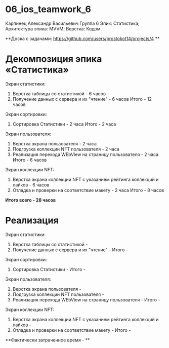 # **06_ios_teamwork_6**
Карпинец Александр Васильевич
Группа 6
Эпик: Статистика;
Архитектура эпика: MVVM;
Верстка: Кодом.

**Доска c задачами: https://github.com/users/prostokot14/projects/4 **

# **Декомпозиция эпика «Статистика»**
Экран статистики:
1. Верстка таблицы со статистикой - 6 часов
2. Получение данных с сервера и их "чтение" - 6 часов
Итого - 12 часов

Экран сортировки:
1. Сортировка Статистики - 2 часа
Итого - 2 часа

Экран пользователя:
1. Верстка экрана пользователя - 2 часа
2. Подгрузка коллекции NFT пользователя - 2 часа
3. Реализация перехода WEbView на страницу пользователя - 2 часа
Итого - 6 часов

Экран коллекции NFT:
1. Верстка экрана коллекции NFT с указанием рейтинга коллекций и лайков - 6 часов
2. Отладка и проверки на соответствие макету - 2 часа
Итого - 8 часов

**Итого всего - 28 часов**


# **Реализация**
Экран статистики:
1. Верстка таблицы со статистикой - 
2. Получение данных с сервера и их "чтение" - 
Итого - 

Экран сортировки:
1. Сортировка Статистики - 
Итого - 

Экран пользователя:
1. Верстка экрана пользователя - 
2. Подгрузка коллекции NFT пользователя - 
3. Реализация перехода WEbView на страницу пользователя - 
Итого - 

Экран коллекции NFT:
1. Верстка экрана коллекции NFT с указанием рейтинга коллекций и лайков - 
2. Отладка и проверки на соответствие макету - 
Итого - 

**Фактически затраченное время  - **



